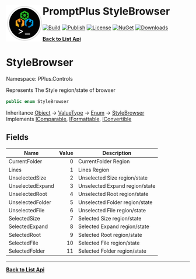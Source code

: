 # <img align="left" width="100" height="100" src="../images/icon.png">PromptPlus StyleBrowser 

[![Build](https://github.com/FRACerqueira/PromptPlus/workflows/Build/badge.svg)](https://github.com/FRACerqueira/PromptPlus/actions/workflows/build.yml)
[![Publish](https://github.com/FRACerqueira/PromptPlus/actions/workflows/publish.yml/badge.svg)](https://github.com/FRACerqueira/PromptPlus/actions/workflows/publish.yml)
[![License](https://img.shields.io/github/license/FRACerqueira/PromptPlus)](https://github.com/FRACerqueira/PromptPlus/blob/master/LICENSE)
[![NuGet](https://img.shields.io/nuget/v/PromptPlus)](https://www.nuget.org/packages/PromptPlus/)
[![Downloads](https://img.shields.io/nuget/dt/PromptPlus)](https://www.nuget.org/packages/PromptPlus/)

[**Back to List Api**](./apis.md)

# StyleBrowser

Namespace: PPlus.Controls

Represents The Style region/state of browser

```csharp
public enum StyleBrowser
```

Inheritance [Object](https://docs.microsoft.com/en-us/dotnet/api/system.object) → [ValueType](https://docs.microsoft.com/en-us/dotnet/api/system.valuetype) → [Enum](https://docs.microsoft.com/en-us/dotnet/api/system.enum) → [StyleBrowser](./pplus.controls.stylebrowser.md)<br>
Implements [IComparable](https://docs.microsoft.com/en-us/dotnet/api/system.icomparable), [IFormattable](https://docs.microsoft.com/en-us/dotnet/api/system.iformattable), [IConvertible](https://docs.microsoft.com/en-us/dotnet/api/system.iconvertible)

## Fields

| Name | Value | Description |
| --- | --: | --- |
| CurrentFolder | 0 | CurrentFolder Region |
| Lines | 1 | Lines Region |
| UnselectedSize | 2 | Unselected Size region/state |
| UnselectedExpand | 3 | Unselected Expand region/state |
| UnselectedRoot | 4 | Unselected Root region/state |
| UnselectedFolder | 5 | Unselected Folder region/state |
| UnselectedFile | 6 | Unselected File region/state |
| SelectedSize | 7 | Selected Size region/state |
| SelectedExpand | 8 | Selected Expand region/state |
| SelectedRoot | 9 | Selected Root region/state |
| SelectedFile | 10 | Selected File region/state |
| SelectedFolder | 11 | Selected Folder region/state |


- - -
[**Back to List Api**](./apis.md)
